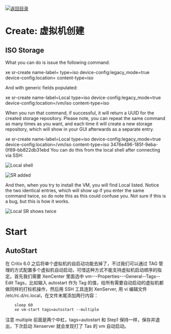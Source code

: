 [![返回目录](https://parg.co/UCb)](https://github.com/wxyyxc1992/Awesome-CheatSheet) 
 
 
# Create: 虚拟机创建

## ISO Storage

What you can do is issue the following command:

xe sr-create name-label=<NAME> type=iso device-config:legacy_mode=true device-config:location=<ISODIR> content-type=iso

And with generic fields populated:

xe sr-create name-label=Local type=iso device-config:legacy_mode=true device-config:location=/vm/iso content-type=iso

When you run that command, if successful, it will return a UUID for the created storage repository. Please note, you can repeat the same command as many times as you want, and each time it will create a new storage repository, which will show in your GUI afterwards as a separate entry.

xe sr-create name-label=Local type=iso device-config:legacy_mode=true device-config:location=/vm/iso content-type=iso 3476e496-185f-9eba-0f89-bb822db31ebd You can do this from the local shell after connecting via SSH:

![Local shell](http://www.dedoimedo.com/images/computers_years/2012_1/xenserver-ssh-local-shell.png)

![SR added](http://www.dedoimedo.com/images/computers_years/2012_1/xenserver-local-added.png)

And then, when you try to install the VM, you will find Local listed. Notice the two identical entries, which will show up if you enter the same command twice, so do note this as this could confuse you. Not sure if this is a bug, but this is how it works.

![Local SR shows twice](http://www.dedoimedo.com/images/computers_years/2012_1/xenserver-local-twice.jpg)

# Start

## AutoStart

在 Critix 6.0 之后将单个虚拟机的自启动功能去掉了，不过我们可以通过 TAG 管理的方式配置多个虚拟机自动启动，可惜这种方式不能支持虚拟机启动顺序的指定。首先我们需要 XenCenter 里面选中 vm---Properties---General--Tags--Edit Tags，比如输入 autostart 作为 Tag 的值，给所有需要自动启动的虚拟机都做同样的打标机操作，然后用 SSH 工具连到 XenServer, 用 vi 编辑文件 /etc/rc.d/rc.local，在文件末尾添加两行内容：

```
    sleep 60
    xe vm-start tags=autostart --multiple
```

注意 multiple 前面是两个中杠，tags=autostart 和 Step1 保持一样，保存并退出，下次启动 Xenserver 就会发现打了 Tas 的 vm 自动启动。
